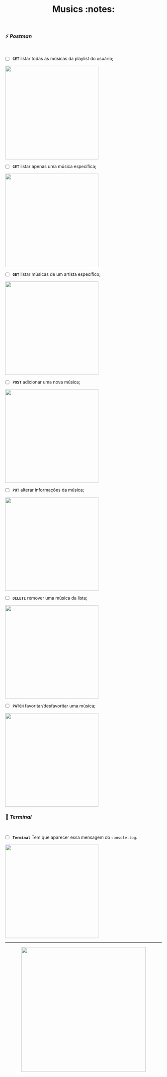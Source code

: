 <h1 align="center"> Musics :notes: </h1> <br>

### :zap: *Postman*
<br>


- [ ]  **`GET`** listar todas as músicas da playlist do usuário;

<p>
  <img width="300" src="" />
<br>
 
 - [ ]  **`GET`** listar apenas uma música específica;

<p>
  <img width="300" src="" />
<br>
 
 - [ ]  **`GET`** listar  músicas de um artista específico;

<p>
  <img width="300" src="" />
<br>
 
- [ ]  **`POST`** adicionar uma nova música;

<p>
  <img width="300" src="" />
<br>
 
- [ ]  **`PUT`** alterar informações da música;

<p>
  <img width="300" src="" />
<br>

- [ ]  **`DELETE`** remover uma música da lista;

<p>
  <img width="300" src="" />
<br>

- [ ]  **`PATCH`** favoritar/desfavoritar uma música;

<p>
  <img width="300" src="" />
<br>

### :slot_machine: *Terminal* 
<br>

- [ ]  **`Terminal`** Tem que aparecer essa mensagem do `console.log`.

<p>
  <img width="300" src="" />
<br>



----

<p align="center">
  <img src="https://user-images.githubusercontent.com/84551213/171322436-c7d002ec-d7bb-488c-aded-6d54000387d8.gif" width= "400px"/>
</p>
